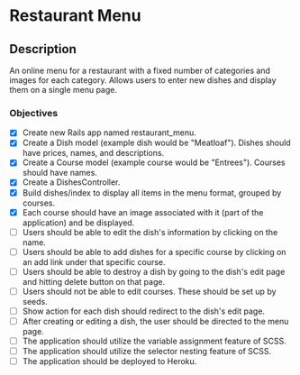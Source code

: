 # Restaurant Menu

## Description

An online menu for a restaurant with a fixed number of categories and images for each category. Allows users to enter new dishes and display them on a single menu page.


### Objectives

  * [x] Create new Rails app named restaurant_menu.
  * [x] Create a Dish model (example dish would be "Meatloaf"). Dishes should have prices, names, and descriptions.
  * [x] Create a Course model (example course would be "Entrees"). Courses should have names.
  * [x] Create a DishesController.
  * [x] Build dishes/index to display all items in the menu format, grouped by courses.
  * [x] Each course should have an image associated with it (part of the application) and be displayed.
  * [ ] Users should be able to edit the dish's information by clicking on the name.
  * [ ] Users should be able to add dishes for a specific course by clicking on an add link under that specific course.
  * [ ] Users should be able to destroy a dish by going to the dish's edit page and hitting delete button on that page.
  * [ ] Users should not be able to edit courses. These should be set up by seeds.
  * [ ] Show action for each dish should redirect to the dish's edit page.
  * [ ] After creating or editing a dish, the user should be directed to the menu page.
  * [ ] The application should utilize the variable assignment feature of SCSS.
  * [ ] The application should utilize the selector nesting feature of SCSS.
  * [ ] The application should be deployed to Heroku.
